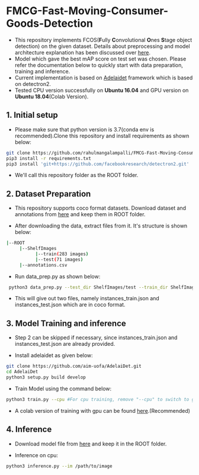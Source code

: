# FMCG-Fast-Moving-Consumer-Goods-Detection

* This repository implements FCOS(**F**ully **C**onvolutional **O**nes **S**tage object detection) on the given dataset. Details about preprocessing and model architecture explanation has been discussed over [here](https://github.com/rahulmangalampalli/FMCG-Fast-Moving-Consumer-Goods-Detection/tree/main/training_colabs).
* Model which gave the best mAP score on test set was chosen. Please refer the documentation below to quickly start with data preparation, training and inference.
* Current implementation is based on [Adelaidet](https://github.com/aim-uofa/AdelaiDet) framework which is based on detectron2.
* Tested CPU version successfully on **Ubuntu 16.04** and GPU version on **Ubuntu 18.04**(Colab Version).

## 1. Initial setup

* Please make sure that python version is 3.7(conda env is recommended).Clone this repository and install requirements as shown below:
```bash
git clone https://github.com/rahulmangalampalli/FMCG-Fast-Moving-Consumer-Goods-Detection.git
pip3 install -r requirements.txt
pip3 install 'git+https://github.com/facebookresearch/detectron2.git' 
```
* We'll call this repository folder as the ROOT folder.

## 2. Dataset Preparation

* This repository supports coco format datasets. Download dataset and annotations from [here](https://drive.google.com/file/d/1_Mm1nQj7SFFSCbsXTcSqJh694-2CRPu9/view?usp=sharing) and keep them in ROOT folder. 

* After downloading the data, extract files from it. It's structure is shown below:
```bash
|--ROOT
     |--ShelfImages
           |--train(283 images)
           |--test(71 images)
     |--annotations.csv
```

* Run data_prep.py as shown below:

```bash
 python3 data_prep.py --test_dir ShelfImages/test --train_dir ShelfImages/train --csv_file annotations.csv
```
 
 * This will give out two files, namely instances_train.json and instances_test.json which are in coco format.

## 3. Model Training and inference

* Step 2 can be skipped if necessary, since instances_train.json and instances_test.json are already provided.

* Install adelaidet as given below:

```bash
git clone https://github.com/aim-uofa/AdelaiDet.git
cd AdelaiDet
python3 setup.py build develop
```
* Train Model using the command below:

```bash
python3 train.py --cpu #For cpu training, remove "--cpu" to switch to gpu
```
* A colab version of training with gpu can be found [here](https://github.com/rahulmangalampalli/FMCG-Fast-Moving-Consumer-Goods-Detection/blob/main/training_colabs/Grocery_FCOS_final.ipynb).(Recommended)

## 4. Inference

* Download model file from [here](https://drive.google.com/file/d/17YUKKcbl1eI40nzI_UwYoOTsuVMKstnB/view?usp=sharing) and keep it in the ROOT folder.

* Inference on cpu:

```bash
python3 inference.py --im /path/to/image
```
